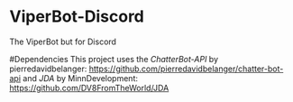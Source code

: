 # ViperBot-Discord
The ViperBot but for Discord


#Dependencies
This project uses the *ChatterBot-API* by pierredavidbelanger: https://github.com/pierredavidbelanger/chatter-bot-api
and *JDA* by MinnDevelopment: https://github.com/DV8FromTheWorld/JDA
